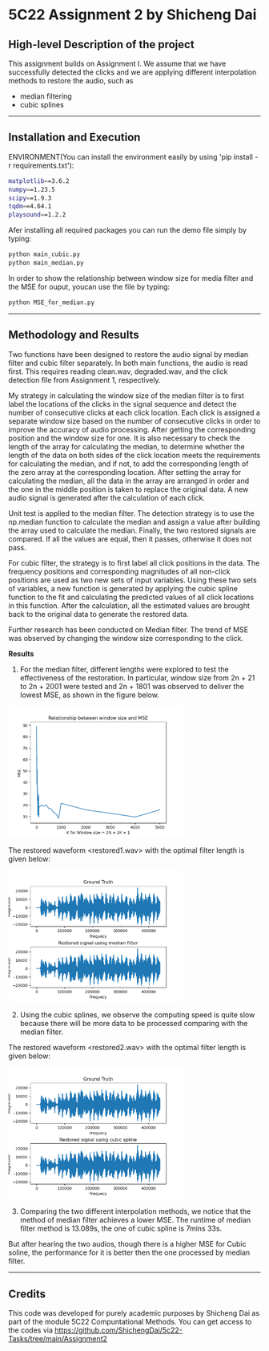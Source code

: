# 5C22 Assignment 2 by Shicheng Dai

## High-level Description of the project
This assignment builds on Assignment I. We assume that we have successfully detected the clicks and we are applying different interpolation methods to restore the audio, such as
- median filtering
- cubic splines

---

## Installation and Execution

ENVIRONMENT(You can install the environment easily by using 'pip install -r requirements.txt'):
```sh
matplotlib==3.6.2
numpy==1.23.5
scipy==1.9.3
tqdm==4.64.1
playsound==1.2.2
```

Afer installing all required packages you can run the demo file simply by typing:
```sh
python main_cubic.py
python main_median.py
```
In order to show the relationship between window size for media filter and the MSE for ouput, youcan use the file by typing:
 ```sh
python MSE_for_median.py
```
---

## Methodology and Results
Two functions have been designed to restore the audio signal by median filter and cubic filter separately. In both main functions, the audio is read first. This requires reading clean.wav, degraded.wav, and the click detection file from Assignment 1, respectively.

My strategy in calculating the window size of the median filter is to first label the locations of the clicks in the signal sequence and detect the number of consecutive clicks at each click location. Each click is assigned a separate window size based on the number of consecutive clicks in order to improve the accuracy of audio processing. After getting the corresponding position and the window size for one. It is also necessary to check the length of the array for calculating the median, to determine whether the length of the data on both sides of the click location meets the requirements for calculating the median, and if not, to add the corresponding length of the zero array at the corresponding location. After setting the array for calculating the median, all the data in the array are arranged in order and the one in the middle position is taken to replace the original data. A new audio signal is generated after the calculation of each click.

Unit test is applied to the median filter. The detection strategy is to use the np.median function to calculate the median and assign a value after building the array used to calculate the median. Finally, the two restored signals are compared. If all the values are equal, then it passes, otherwise it does not pass.

For cubic filter, the strategy is to first label all click positions in the data. The frequency positions and corresponding magnitudes of all non-click positions are used as two new sets of input variables. Using these two sets of variables, a new function is generated by applying the cubic spline function to the fit and calculating the predicted values of all click locations in this function. After the calculation, all the estimated values are brought back to the original data to generate the restored data.

Further research has been conducted on Median filter. The trend of MSE was observed by changing the window size corresponding to the click.



**Results**

1. For the median filter, different lengths were explored to test the effectiveness of the restoration. In particular, window size from 2n + 21 to 2n + 2001 were tested and 2n + 1801 was observed to deliver the lowest MSE, as shown in the figure below.

<img src="MSE.png" width="350">

The restored waveform <restored1.wav> with the optimal filter length is given below:

<img src="median.png" width="350">



2. Using the cubic splines, we observe the computing speed is quite slow because there will be more data to be processed comparing with the median filter.

The restored waveform <restored2.wav> with the optimal filter length is given below:

<img src="cubic.png" width="350">

3. Comparing the two different interpolation methods, we notice that the method of median filter achieves a lower MSE. The runtime of median filter method is 13.089s, the one of cubic spline is 7mins 33s.

But after hearing the two audios, though there is a higher MSE for Cubic soline, the performance for it is better then the one processed by median filter.


---
## Credits

This code was developed for purely academic purposes by Shicheng Dai as part of the module 5C22 Compuntational Methods. You can get access to the codes via https://github.com/ShichengDai/5c22-Tasks/tree/main/Assignment2






